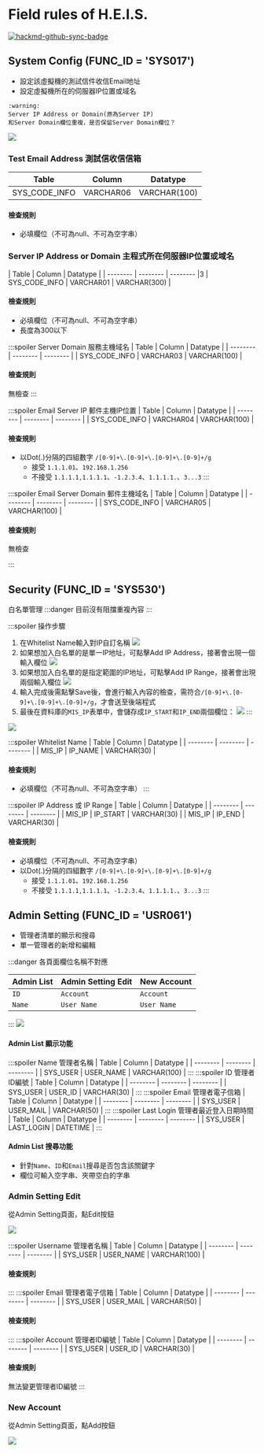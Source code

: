 Field rules of H.E.I.S.
===


[![hackmd-github-sync-badge](https://hackmd.io/NVUn7WAxSIC-swUjXVYIuw/badge)](https://hackmd.io/NVUn7WAxSIC-swUjXVYIuw)
## System Config (FUNC_ID = 'SYS017')
- 設定該虛擬機的測試信件收信Email地址
- 設定虛擬機所在的伺服器IP位置或域名

```
:warning:
Server IP Address or Domain(原為Server IP)
和Server Domain欄位重複，是否保留Server Domain欄位？
```

![](https://i.imgur.com/znvTmT8.png)

### Test Email Address 測試信收信信箱
| Table | Column | Datatype |
| -------- | -------- | -------- |
| SYS_CODE_INFO | VARCHAR06 | VARCHAR(100) |

#### 檢查規則
- 必填欄位（不可為null、不可為空字串）

### Server IP Address or Domain 主程式所在伺服器IP位置或域名
| Table | Column | Datatype |
| -------- | -------- | -------- |3
| SYS_CODE_INFO | VARCHAR01 | VARCHAR(300) |

#### 檢查規則
- 必填欄位（不可為null、不可為空字串）
- 長度為300以下

:::spoiler Server Domain 服務主機域名
| Table | Column | Datatype |
| -------- | -------- | -------- |
| SYS_CODE_INFO | VARCHAR03 | VARCHAR(100) |

#### 檢查規則
無檢查
:::

:::spoiler Email Server IP 郵件主機IP位置
| Table | Column | Datatype |
| -------- | -------- | -------- |
| SYS_CODE_INFO | VARCHAR04 | VARCHAR(100) |

#### 檢查規則
- 以Dot(.)分隔的四組數字 `/[0-9]+\.[0-9]+\.[0-9]+\.[0-9]+/g`
    - 接受 `1.1.1.01`、`192.168.1.256`
    - 不接受 `1.1.1.1,1.1.1.1`、`-1.2.3.4`、`1.1.1.1.`、`3...3`
:::

:::spoiler Email Server Domain 郵件主機域名
| Table | Column | Datatype |
| -------- | -------- | -------- |
| SYS_CODE_INFO | VARCHAR05 | VARCHAR(100) |

#### 檢查規則
無檢查

:::

## Security (FUNC_ID = 'SYS530')
白名單管理
:::danger
目前沒有阻擋重複內容
:::

:::spoiler 操作步驟
1. 在Whitelist Name輸入對IP自訂名稱
![](https://i.imgur.com/N3t5498.png)
2. 如果想加入白名單的是單一IP地址，可點擊Add IP Address，接著會出現一個輸入欄位
![](https://i.imgur.com/XqlsGFX.png)
3. 如果想加入白名單的是指定範圍的IP地址，可點擊Add IP Range，接著會出現兩個輸入欄位
![](https://i.imgur.com/buVnikq.png)
4. 輸入完成後需點擊Save後，會進行輸入內容的檢查，需符合`/[0-9]+\.[0-9]+\.[0-9]+\.[0-9]+/g`，才會送至後端程式
5. 最後在資料庫的`MIS_IP`表單中，會儲存成`IP_START`和`IP_END`兩個欄位：
![](https://i.imgur.com/MgkmtYD.png)
:::

![](https://i.imgur.com/i05mgVy.png)

:::spoiler Whitelist Name
| Table    | Column   | Datatype |
| -------- | -------- | -------- |
| MIS_IP   | IP_NAME  | VARCHAR(30) |

#### 檢查規則
- 必填欄位（不可為null、不可為空字串）
:::

:::spoiler IP Address 或 IP Range
| Table    | Column   | Datatype |
| -------- | -------- | -------- |
| MIS_IP   | IP_START  | VARCHAR(30) |
| MIS_IP   | IP_END  | VARCHAR(30) |

#### 檢查規則
- 必填欄位（不可為null、不可為空字串）
- 以Dot(.)分隔的四組數字 `/[0-9]+\.[0-9]+\.[0-9]+\.[0-9]+/g`
    - 接受 `1.1.1.01`、`192.168.1.256`
    - 不接受 `1.1.1.1,1.1.1.1`、`-1.2.3.4`、`1.1.1.1.`、`3...3`
:::

## Admin Setting (FUNC_ID = 'USR061')
- 管理者清單的顯示和搜尋
- 單一管理者的新增和編輯

:::danger
各頁面欄位名稱不對應

| Admin List | Admin Setting Edit | New Account |
| ---------- | ------------------ | ----------- |
| `ID` | `Account` | `Account` |
| `Name` | `User Name` | `User Name` |

:::
![](https://i.imgur.com/cZfVTxt.png)

#### Admin List 顯示功能
:::spoiler Name 管理者名稱
| Table    | Column   | Datatype |
| -------- | -------- | -------- |
| SYS_USER   | USER_NAME  | VARCHAR(100) |
:::
:::spoiler ID 管理者ID編號
| Table    | Column   | Datatype |
| -------- | -------- | -------- |
| SYS_USER   | USER_ID  | VARCHAR(30) |
:::
:::spoiler Email 管理者電子信箱
| Table    | Column   | Datatype |
| -------- | -------- | -------- |
| SYS_USER   | USER_MAIL  | VARCHAR(50) |
:::
:::spoiler Last Login 管理者最近登入日期時間
| Table    | Column   | Datatype |
| -------- | -------- | -------- |
| SYS_USER   | LAST_LOGIN  | DATETIME |
:::

#### Admin List 搜尋功能
- 針對`Name`、`ID`和`Email`搜尋是否包含該關鍵字
- 欄位可輸入空字串、夾帶空白的字串

### Admin Setting Edit
從Admin Setting頁面，點Edit按鈕

![](https://i.imgur.com/xB008MK.png)

:::spoiler Username 管理者名稱
| Table    | Column   | Datatype |
| -------- | -------- | -------- |
| SYS_USER   | USER_NAME  | VARCHAR(100) |

#### 檢查規則

:::
:::spoiler Email 管理者電子信箱
| Table    | Column   | Datatype |
| -------- | -------- | -------- |
| SYS_USER   | USER_MAIL  | VARCHAR(50) |

#### 檢查規則

:::
:::spoiler Account 管理者ID編號
| Table    | Column   | Datatype |
| -------- | -------- | -------- |
| SYS_USER   | USER_ID  | VARCHAR(30) |

#### 檢查規則
無法變更管理者ID編號
:::

### New Account
從Admin Setting頁面，點Add按鈕

![](https://i.imgur.com/w58MdwJ.png)

